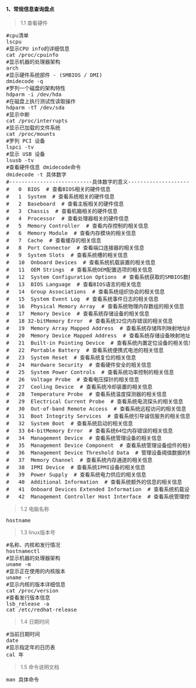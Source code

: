 #### 1、常规信息查询盘点
>1.1 查看硬件
<pre class="prettyprint lang-s">
#cpu清单
lscpu
#显示CPU info的详细信息 
cat /proc/cpuinfo 
#显示机器的处理器架构
arch
#显示硬件系统部件 - (SMBIOS / DMI) 
dmidecode -q 
#罗列一个磁盘的架构特性
hdparm -i /dev/hda 
#在磁盘上执行测试性读取操作 
hdparm -tT /dev/sda 
#显示中断 
cat /proc/interrupts 
#显示已加载的文件系统 
cat /proc/mounts
#罗列 PCI 设备 
lspci -tv
#显示 USB 设备
lsusb -tv
#查看硬件信息 dmidecode命令
dmidecode -t 具体数字
#---------------------------具体数字的意义----------------------------
#	0  BIOS  # 查看BIOS相关的硬件信息
#	1  System  # 查看系统相关的硬件信息
#	2  Baseboard  # 查看主板相关的硬件信息
#	3  Chassis  # 查看机箱相关的硬件信息
#	4  Processor  # 查看处理器相关的硬件信息
#	5  Memory Controller  # 查看内存控制的相关信息
#	6  Memory Module  # 查看内存模块的相关信息
#	7  Cache  # 查看缓存的相关信息
#	8  Port Connector  # 查看端口连接器的相关信息
#	9  System Slots  # 查看系统槽的相关信息
#	10  Onboard Devices  # 查看系统机载装置的相关信息
#	11  OEM Strings  # 查看系统OEM配置选项的相关信息
#	12  System Configuration Options  # 查看系统获取的SMBIOS数据的相关信息
#	13  BIOS Language  # 查看BIOS语言的相关信息
#	14  Group Associations  # 查看系统组织协会的相关信息
#	15  System Event Log  # 查看系统事件日志的相关信息
#	16  Physical Memory Array  # 查看系统物理内存数组的相关信息
#	17  Memory Device  # 查看系统存储设备的相关信息
#	18 32-bitMemory Error  # 查看系统32位内存错误的相关信息
#	19  Memory Array Mapped Address  # 查看系统存储阵列映射地址的相关信息
#	20  Memory Device Mapped Address  # 查看系统存储设备映射地址的相关信息
#	21  Built-in Pointing Device  # 查看系统内置定位设备的相关信息
#	22  Portable Battery  # 查看系统便携式电池的相关信息
#	23  System Reset  # 查看系统复位的相关信息
#	24  Hardware Security  # 查看硬件安全的相关信息
#	25  System Power Controls  # 查看系统功率控制的相关信息
#	26  Voltage Probe  # 查看电压探针的相关信息
#	27  Cooling Device  # 查看系统冷却装置的相关信息
#	28  Temperature Probe  # 查看系统温度探测器的相关信息
#	29  Electrical Current Probe  # 查看系统电流探头的相关信息
#	30  Out-of-band Remote Access  # 查看系统远程访问的相关信息
#	31  Boot Integrity Services  # 查看系统引导诚信服务的相关信息
#	32  System Boot  # 查看系统启动的相关信息
#	33 64-bitMemory Error  # 查看系统64位内存错误的相关信息
#	34  Management Device  # 查看系统管理设备的相关信息
#	35  Management Device Component  # 查看系统管理设备组件的相关信息
#	36  Management Device Threshold Data  # 管理设备阈值数据的相关信息
#	37  Memory Channel  # 查看系统内存通道的相关信息
#	38  IPMI Device  # 查看系统IPMI设备的相关信息
#	39  Power Supply  # 查看系统电力供应的相关信息
#	40  Additional Information  # 查看系统额外的信息的相关信息
#	41  Onboard Devices Extended Information  # 查看系统机载设备扩展信息的相关信息
#	42  Management Controller Host Interface  # 查看系统管理控制器主机接口的相关信息
</pre>
>1.2 电脑名称
<pre class="prettyprint lang-s">
hostname
</pre>
>1.3 linux版本号
<pre class="prettyprint lang-s">
#名称、内核和发行情况
hostnamectl
#显示机器的处理器架构
uname -m 
#显示正在使用的内核版本 
uname -r 
#显示内核的版本详细信息
cat /proc/version
#查看发行版本信息
lsb_release -a
cat /etc/redhat-release
</pre>
>1.4 日期时间
<pre class="prettyprint lang-s">
#当前日期时间
date 
#显示指定年的日历表 
cal 年
</pre>
>1.5 命令说明文档
<pre class="prettyprint lang-s">
man 具体命令
</pre>